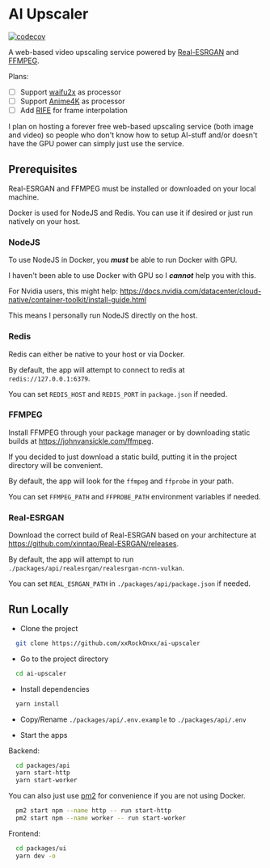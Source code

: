 
# AI Upscaler

[![codecov](https://codecov.io/gh/xxRockOnxx/ai-upscaler/branch/master/graph/badge.svg?token=QTYY6Z1NMQ)](https://codecov.io/gh/xxRockOnxx/ai-upscaler)

A web-based video upscaling service powered by [Real-ESRGAN](https://github.com/xinntao/Real-ESRGAN) and [FFMPEG](https://github.com/FFmpeg/FFmpeg).

Plans:

- [ ] Support [waifu2x](https://github.com/nagadomi/waifu2x) as processor
- [ ] Support [Anime4K](https://github.com/bloc97/Anime4K) as processor
- [ ] Add [RIFE](https://github.com/hzwer/arXiv2021-RIFE) for frame interpolation

I plan on hosting a forever free web-based upscaling service (both image and video)
so people who don't know how to setup AI-stuff and/or doesn't have the GPU power
can simply just use the service.


## Prerequisites

Real-ESRGAN and FFMPEG must be installed or downloaded on your local machine.

Docker is used for NodeJS and Redis. You can use it if desired or just run natively on your host.

### NodeJS

To use NodeJS in Docker, you ***must*** be able to run Docker with GPU.

I haven't been able to use Docker with GPU so I ***cannot*** help you with this.

For Nvidia users, this might help: https://docs.nvidia.com/datacenter/cloud-native/container-toolkit/install-guide.html

This means I personally run NodeJS directly on the host.

### Redis

Redis can either be native to your host or via Docker.

By default, the app will attempt to connect to redis at `redis://127.0.0.1:6379`.

You can set `REDIS_HOST` and `REDIS_PORT` in `package.json` if needed.

### FFMPEG

Install FFMPEG through your package manager or by downloading static builds at https://johnvansickle.com/ffmpeg.

If you decided to just download a static build, putting it in the project directory will be convenient.

By default, the app will look for the `ffmpeg` and `ffprobe` in your path.

You can set `FFMPEG_PATH` and `FFPROBE_PATH` environment variables if needed.

### Real-ESRGAN

Download the correct build of Real-ESRGAN based on your architecture at https://github.com/xinntao/Real-ESRGAN/releases.

By default, the app will attempt to run `./packages/api/realesrgan/realesrgan-ncnn-vulkan`.

You can set `REAL_ESRGAN_PATH` in `./packages/api/package.json` if needed.

## Run Locally

- Clone the project

```bash
  git clone https://github.com/xxRockOnxx/ai-upscaler
```

- Go to the project directory

```bash
  cd ai-upscaler
```

- Install dependencies

```bash
  yarn install
```

- Copy/Rename `./packages/api/.env.example` to `./packages/api/.env`

- Start the apps

Backend:

```bash
  cd packages/api
  yarn start-http
  yarn start-worker
```

You can also just use [pm2](https://pm2.keymetrics.io/) for convenience if you are not using Docker.

```bash
  pm2 start npm --name http -- run start-http
  pm2 start npm --name worker -- run start-worker
```

Frontend:

```bash
  cd packages/ui
  yarn dev -o
```
